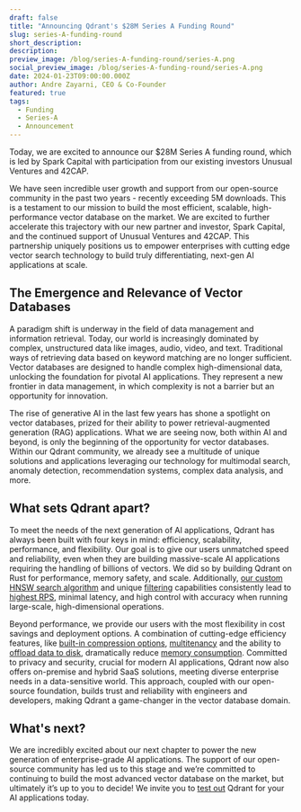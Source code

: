 ```yaml
---
draft: false
title: "Announcing Qdrant's $28M Series A Funding Round"
slug: series-A-funding-round
short_description: 
description:
preview_image: /blog/series-A-funding-round/series-A.png
social_preview_image: /blog/series-A-funding-round/series-A.png
date: 2024-01-23T09:00:00.000Z
author: Andre Zayarni, CEO & Co-Founder
featured: true
tags:
  - Funding
  - Series-A
  - Announcement
---
```


Today, we are excited to announce our $28M Series A funding round, which is led by Spark Capital with participation from our existing investors Unusual Ventures and 42CAP. 

We have seen incredible user growth and support from our open-source community in the past two years - recently exceeding 5M downloads. This is a testament to our mission to build the most efficient, scalable, high-performance vector database on the market. We are excited to further accelerate this trajectory with our new partner and investor, Spark Capital, and the continued support of Unusual Ventures and 42CAP. This partnership uniquely positions us to empower enterprises with cutting edge vector search technology to build truly differentiating, next-gen AI applications at scale.

## The Emergence and Relevance of Vector Databases

A paradigm shift is underway in the field of data management and information retrieval. Today, our world is increasingly dominated by complex, unstructured data like images, audio, video, and text. Traditional ways of retrieving data based on keyword matching are no longer sufficient. Vector databases are designed to handle complex  high-dimensional data, unlocking the foundation for pivotal AI applications. They represent a new frontier in data management, in which complexity is not a barrier but an opportunity for innovation.

The rise of generative AI in the last few years has shone a spotlight on vector databases, prized for their ability to power retrieval-augmented generation (RAG) applications. What we are seeing now, both within AI and beyond, is only the beginning of the opportunity for vector databases. Within our Qdrant community, we already see a multitude of unique solutions and applications leveraging our technology for multimodal search, anomaly detection, recommendation systems, complex data analysis, and more. 

## What sets Qdrant apart?

To meet the needs of the next generation of AI applications, Qdrant has always been built with four keys in mind: efficiency, scalability, performance, and flexibility. Our goal is to give our users unmatched speed and reliability, even when they are building massive-scale AI applications requiring the handling of billions of vectors. We did so by building Qdrant on Rust for performance, memory safety, and scale. Additionally, [our custom HNSW search algorithm](/articles/filtrable-hnsw/) and unique [filtering](/documentation/concepts/filtering/) capabilities consistently lead to [highest RPS](/benchmarks/), minimal latency, and high control with accuracy when running large-scale, high-dimensional operations. 

Beyond performance, we provide our users with the most flexibility in cost savings and deployment options. A combination of cutting-edge efficiency features, like [built-in compression options](/documentation/guides/quantization/), [multitenancy](/documentation/guides/multiple-partitions/) and the ability to [offload data to disk](/documentation/concepts/storage/), dramatically reduce [memory consumption](https://qdrant.tech/articles/memory-consumption/). Committed to privacy and security, crucial for modern AI applications, Qdrant now also offers on-premise and hybrid SaaS solutions, meeting diverse enterprise needs in a data-sensitive world. This approach, coupled with our open-source foundation, builds trust and reliability with engineers and developers, making Qdrant a game-changer in the vector database domain.

## What's next?

We are incredibly excited about our next chapter to power the new generation of enterprise-grade AI applications. The support of our open-source community has led us to this stage and we’re committed to continuing to build the most advanced vector database on the market, but ultimately it’s up to you to decide! We invite you to [test out](https://cloud.qdrant.io/) Qdrant for your AI applications today.
